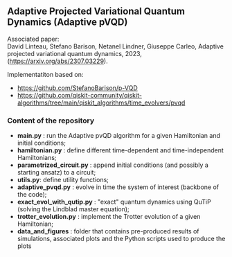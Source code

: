 ## Adaptive Projected Variational Quantum Dynamics (Adaptive pVQD) 

Associated paper:  
David Linteau, Stefano Barison, Netanel Lindner, Giuseppe Carleo, Adaptive projected variational quantum dynamics,
2023, (https://arxiv.org/abs/2307.03229).

Implementatiton based on:  
- https://github.com/StefanoBarison/p-VQD
- https://github.com/qiskit-community/qiskit-algorithms/tree/main/qiskit_algorithms/time_evolvers/pvqd

### Content of the repository

- **main.py** : run the Adaptive pvQD algorithm for a given Hamiltonian and initial conditions;
- **hamiltonian.py** : define different time-dependent and time-independent Hamiltonians;
- **parametrized_circuit.py** : append initial conditions (and possibly a starting ansatz) to a circuit; 
- **utils.py**: define utility functions;
- **adaptive_pvqd.py** : evolve in time the system of interest (backbone of the code);
- **exact_evol_with_qutip.py** : "exact" quantum dynamics using QuTiP (solving the Lindblad master equation);
- **trotter_evolution.py** : implement the Trotter evolution of a given Hamiltonian;
- **data_and_figures** : folder that contains pre-produced results of simulations, associated plots and the Python scripts used to produce the plots


